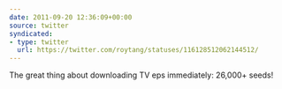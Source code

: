 ```yaml
---
date: 2011-09-20 12:36:09+00:00
source: twitter
syndicated:
- type: twitter
  url: https://twitter.com/roytang/statuses/116128512062144512/
---
```


The great thing about downloading TV eps immediately: 26,000+ seeds!